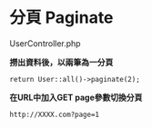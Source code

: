 # 分頁 Paginate

UserController.php

**撈出資料後，以兩筆為一分頁**

```
return User::all()->paginate(2);
```

**在URL中加入GET page參數切換分頁**

```
http://XXXX.com?page=1
```



